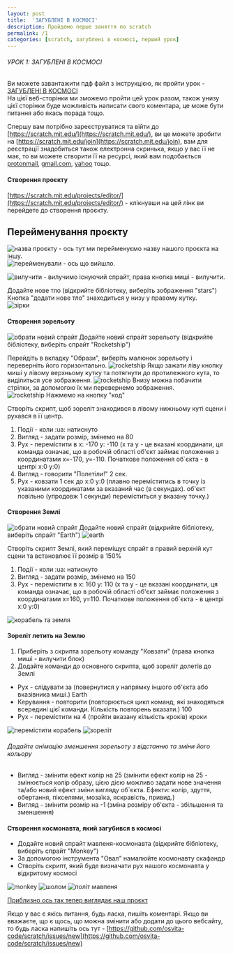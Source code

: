 ```yaml
---
layout: post
title:  'ЗАГУБЛЕНІ В КОСМОСІ'
description: Пройдемо перше заняття по scratch
permalink: /1
categories: [scratch, загублені в космосі, перший урок]
---
```


###### УРОК 1: ЗАГУБЛЕНІ В КОСМОСІ

  
Ви можете завантажити пдф файл з інструкцією, як пройти урок - [ЗАГУБЛЕНІ В КОСМОСІ](https://osvita-code.github.io/scratch/pdf/1.pdf)   
На цієї веб-сторінки ми зможемо пройти цей урок разом, також унизу цієї сторінки 
буде можливість написати свого коментара, це може бути питання або якась порада тощо.   

Спершу вам потрібно зареєструватися та війти до [https://scratch.mit.edu/](https://scratch.mit.edu/), ви це можете зробити на 
[https://scratch.mit.edu/join](https://scratch.mit.edu/join), вам для реєстрації знадобиться також електронна скринька, якщо у вас її не має, то ви можете створити її на ресурсі, який вам подобається [protonmail](https://protonmail.com/ua/signup), [gmail.com](https://gmail.com), [yahoo](https://login.yahoo.com/account/create) тощо.    

#### Створення проєкту

[https://scratch.mit.edu/projects/editor/](https://scratch.mit.edu/projects/editor/) - клікнувши на цей лінк ви перейдете до створення проєкту.   
## Перейменування проєкту

![назва проєкту](./images/1/назва.png) - ось тут ми перейменуємо назву нашого проєкта на іншу.   
![перейменували](./images/1/перейменували.png) - ось що вийшло.

![вилучити](./images/1/вилучити_спрайт.png) - вилучимо існуючий спрайт, права кнопка миші - вилучити.   
 
Додайте нове тло (відкрийте бібліотеку, виберіть зображення "stars")   
Кнопка "додати нове тло" знаходиться у низу у правому кутку.     
![зірки](./images/1/зірки.png)

#### Створення зорельоту

![обрати новий спрайт](./images/1/новий_спрайт.png)
Додайте новий спрайт зорельоту (відкрийте бібліотеку, виберіть спрайт "Rocketship")   

Перейдіть в вкладку "Образи", виберіть малюнок зорельоту і переверніть його горизонтально.
![rocketship](./images/1/rocketship-1.png)
Якщо зажати ліву кнопку миші у лівому верхньому кутку та потягнути до протилежного кута, то виділиться усе зображення.
![rocketship](./images/1/rocketship-2.png)
Внизу можна побачити стрілки, за допомогою їх ми перевернемо зображення.   
![rocketship](./images/1/rocketship-3.png)
Нажмемо на кнопку "код"   

Створіть скрипт, щоб зореліт знаходився в лівому нижньому куті сцени і рухався в її центр.   

1. Події - коли :ua: натиснуто  
2. Вигляд - задати розмір, змінемо на 80
3. Рух - перемістити в х: -170 у: -110 (х та у - це вказані координати, ця команда означає, що в робочій області об'єкт займає положення з координатами х=-170, y=-110. Початкове положення об`єкта - в центрі x:0 y:0)
4. Вигляд - говорити "Полетіли!" 2 сек.
5. Рух - ковзати 1 сек до х:0 у:0 (плавно переміститись в точку із указаними координатами за вказаний час (в секундах). об'єкт повільно (упродовж 1 секунди) переміститься у вказану точку.)

#### Створення Землі

![обрати новий спрайт](./images/1/новий_спрайт.png)
Додайте новий спрайт (відкрийте бібліотеку, виберіть спрайт "Earth")
![earth](./images/1/earth.png)

Створіть скрипт Землі, який переміщує спрайт в правий верхній кут сцени та встановлює її розмір в 150%

1. Події - коли :ua: натиснуто  
2. Вигляд - задати розмір, змінемо на 150
3. Рух - перемістити в х: 160 у: 110 (х та у - це вказані координати, ця команда означає, що в робочій області об'єкт займає положення з координатами х=160, y=110. Початкове положення об`єкта - в центрі x:0 y:0)

![корабель та земля](./images/1/корабель_та_земля.png)

#### Зореліт летить на Землю

1. Приберіть з скрипта зорельоту команду "Ковзати" (права кнопка миші - вилучити блок)
2. Додайте команди до основного скрипта, щоб зореліт долетів до Землі

* Рух - слідувати за (повернутися у напрямку іншого об'єкта або вказівника миші.) Earth 
* Керування - повторити (повторюється цикл команд, які знаходяться всередині цієї команди. Кількість повторень вказати.) 100
* Рух - перемістити на 4 (пройти вказану кількість кроків) кроки

![перемістити корабель](./images/1/перемістити_корабель.png)
![зореліт](./images/1/зореліт.png)

###### Додайте анімацію зменшення зорельоту з відстанню та зміни його кольору

* Вигляд - змінити ефект колір на 25 (змінити ефект колір на 25 - змінюється колір образу, цією дією можливо задати нове значення та/або новий ефект зміни вигляду об`єкта. Ефекти: колір, здуття, обертання, пікселями, мозаїка, яскравість, привид.)
* Вигляд - змінити розмір на -1 (зміна розміру об'єкта - збільшення та зменшення)

#### Створення космонавта, який загубився в космосі

* Додайте новий спрайт мавпеня-космонавта (відкрийте бібліотеку, виберіть спрайт "Monkey")
* За допомогою інструмента "Овал" намалюйте космонавту скафандр
* Створіть скрипт, який буде визначати рух нашого космонавта у відкритому космосі

![monkey](./images/1/monkey.png)
![шолом](./images/1/шолом.png)
![політ мавпеня](./images/1/політ_мавпеня.png)

[Приблизно ось так тепер виглядає наш проєкт](https://osvita-code.github.io/scratch/html/1.html)  

Якщо у вас є якісь питання, будь ласка, пишіть коментарі.
Якщо ви вважаєте, що є щось, що можна змінити або додати до цього вебсайту, то будь ласка напишіть ось тут - [https://github.com/osvita-code/scratch/issues/new](https://github.com/osvita-code/scratch/issues/new)

